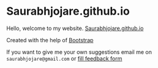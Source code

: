 # Saurabhjojare.github.io
Hello, welcome to my website. [Saurabhjojare.github.io](https://saurabhjojare.github.io)

Created with the help of [Bootstrap](http://getbootstrap.com)

If you want to give me your own suggestions email me on `saurabhjojare@gmail.com` or [fill feedback form](https://forms.gle/NkvvekCaF4j76bhz8)
